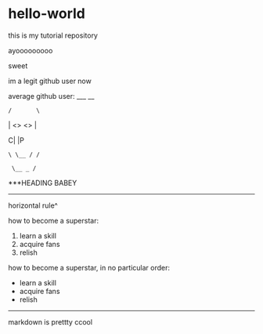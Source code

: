 # hello-world
this is my tutorial repository

ayooooooooo

sweet

im a legit github user now

average github user:
      ___ __
      
    /       \
    
   | <>   <> |
   
  C|         |P
  
    \ \__ / /
    
     \__ _ /
     
***HEADING BABEY

---

horizontal rule^

how to become a superstar:
1. learn a skill
2. acquire fans
3. relish

how to become a superstar, in no particular order:
- learn a skill
- acquire fans
- relish

---

markdown is prettty ccool

